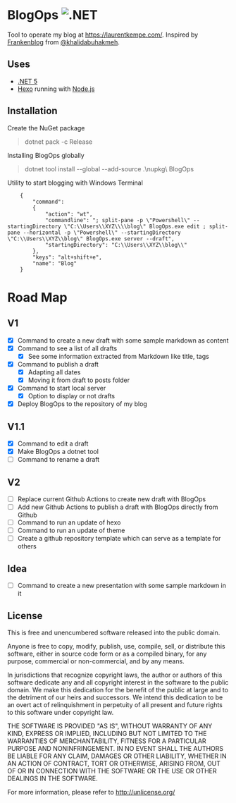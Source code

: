 ﻿# BlogOps ![.NET](https://github.com/laurentkempe/BlogOps/workflows/.NET/badge.svg)

Tool to operate my blog at https://laurentkempe.com/.
Inspired by [Frankenblog](https://khalidabuhakmeh.com/supercharge-blogging-with-frankenblog) from [@khalidabuhakmeh](https://github.com/khalidabuhakmeh).  

## Uses

* [.NET 5](https://dotnet.microsoft.com/download/dotnet/5.0)
* [Hexo](https://hexo.io/) running with [Node.js](https://nodejs.org/en/)

## Installation

Create the NuGet package
> dotnet pack -c Release

Installing BlogOps globally
> dotnet tool install --global --add-source .\nupkg\ BlogOps

Utility to start blogging with Windows Terminal

        {
            "command": 
            {
                "action": "wt",
                "commandline": "; split-pane -p \"Powershell\" --startingDirectory \"C:\\Users\\XYZ\\\\blog\" BlogOps.exe edit ; split-pane --horizontal -p \"Powershell\" --startingDirectory \"C:\\Users\\XYZ\\blog\" BlogOps.exe server --draft",
                "startingDirectory": "C:\\Users\\XYZ\\blog\\"
            },
            "keys": "alt+shift+e",
            "name": "Blog"
        }

# Road Map

## V1
- [x] Command to create a new draft with some sample markdown as content
- [x] Command to see a list of all drafts
  - [x] See some information extracted from Markdown like title, tags
- [x] Command to publish a draft
    - [x] Adapting all dates
    - [x] Moving it from draft to posts folder
- [x] Command to start local server
  - [x] Option to display or not drafts
- [x] Deploy BlogOps to the repository of my blog

## V1.1
- [x] Command to edit a draft
- [x] Make BlogOps a dotnet tool
- [ ] Command to rename a draft

## V2
- [ ] Replace current Github Actions to create new draft with BlogOps 
- [ ] Add new Github Actions to publish a draft with BlogOps directly from Github 
- [ ] Command to run an update of hexo
- [ ] Command to run an update of theme
- [ ] Create a github repository template which can serve as a template for others

## Idea

- [ ] Command to create a new presentation with some sample markdown in it

## License

This is free and unencumbered software released into the public domain.

Anyone is free to copy, modify, publish, use, compile, sell, or
distribute this software, either in source code form or as a compiled
binary, for any purpose, commercial or non-commercial, and by any
means.

In jurisdictions that recognize copyright laws, the author or authors
of this software dedicate any and all copyright interest in the
software to the public domain. We make this dedication for the benefit
of the public at large and to the detriment of our heirs and
successors. We intend this dedication to be an overt act of
relinquishment in perpetuity of all present and future rights to this
software under copyright law.

THE SOFTWARE IS PROVIDED "AS IS", WITHOUT WARRANTY OF ANY KIND,
EXPRESS OR IMPLIED, INCLUDING BUT NOT LIMITED TO THE WARRANTIES OF
MERCHANTABILITY, FITNESS FOR A PARTICULAR PURPOSE AND NONINFRINGEMENT.
IN NO EVENT SHALL THE AUTHORS BE LIABLE FOR ANY CLAIM, DAMAGES OR
OTHER LIABILITY, WHETHER IN AN ACTION OF CONTRACT, TORT OR OTHERWISE,
ARISING FROM, OUT OF OR IN CONNECTION WITH THE SOFTWARE OR THE USE OR
OTHER DEALINGS IN THE SOFTWARE.

For more information, please refer to <http://unlicense.org/>

